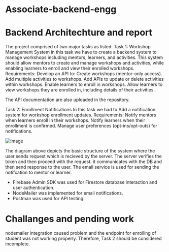 # Associate-backend-engg

# Backend Architechture and report

The project comprised of two major tasks as listed:
Task 1: Workshop Management System
in this task we have to create a backend system to manage workshops including mentors, learners, and activities. This system should allow mentors to create and manage workshops and activities, while enabling learners to enroll and view their enrolled workshops.
Requirements:
Develop an API to:
Create workshops (mentor-only access).
Add multiple activities to workshops.
Add APIs to update or delete activities within workshops.
Enable learners to enroll in workshops.
Allow learners to view workshops they are enrolled in, including details of their activities.

The API documentation are also uploaded in the repository.


Task 2: Enrollment Notifications
In this task we had to Add a notification system for workshop enrollment updates.
Requirements:
Notify mentors when learners enroll in their workshops.
Notify learners when their enrollment is confirmed.
Manage user preferences (opt-ins/opt-outs) for notifications.

![image](https://github.com/user-attachments/assets/75589c52-67a5-4e8e-a006-164ba737f38b)


The diagram above depicts the basic structure of the system where the user sends request which is recieved by the server. The server verifies the token and then proceed with the request. it communicates with the DB and then send response to the user. The email service is used for sending the notifcation to mentor or learner.

- Firebase Admin SDK was used for Firestore database interaction and user authentication.
- NodeMailer was implemented for email notifications.
- Postman was used for API testing.


# Challanges and pending work
nodemailer integration caused problem and the endpoint for enrolling of student was not working properly. Therefore, Task 2 should be considered incomplete.
